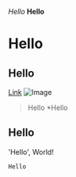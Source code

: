 *Hello*
**Hello**
# Hello
## Hello
[Link](http://ucsd.edu)
![Image](https://www.elegantthemes.com/blog/wp-content/uploads/2020/08/hello-world.png)
>Hello
*Hello

Hello
---

'Hello', World!

```
Hello
```
